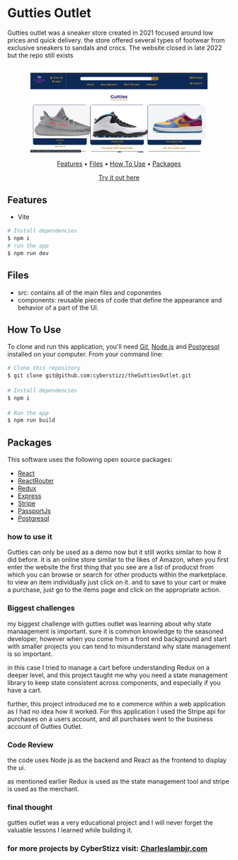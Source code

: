 # Gutties Outlet
Gutties outlet was a sneaker store created in 2021 focused around
low prices and quick delivery. the store offered several types of
footwear from exclusive sneakers to sandals and crocs. The website
closed in late 2022 but the repo still exists

<p align="center">
  <br>
  <img src="./client/public/guttiesScreenshot.png" alt="wb" width="400">
  <br>
</p>
<p align="center" >
  <a href="#features">Features</a> •
  <a href="#Files">Files</a> •
  <a href="#how-to-use">How To Use</a> •
  <a href="#packages">Packages</a>   
</p>
<p align="center" >
<a href="https://www.charleslambjr.com/">Try it out here</a> 
</p>

## Features

* Vite
```bash
# Install dependencies
$ npm i
# run the app
$ npm run dev
```

## Files

- src: contains all of the main files and coponentes
- components: reusable pieces of code that define the appearance and behavior of a part of the UI.


## How To Use

To clone and run this application, you'll need [Git](https://git-scm.com), [Node.js](https://nodejs.org/en) and [Postgresql](https://www.postgresql.org/) installed on your computer. From your command line:

```bash
# Clone this repository
$ git clone git@github.com:cyberstizz/theGuttiesOutlet.git

# Install dependencies
$ npm i

# Run the app
$ npm run build
```

## Packages

This software uses the following open source packages:

- [React](https://reactjs.org/)
- [ReactRouter](https://reactrouter.com/en/main)
- [Redux](https://redux.js.org/)
- [Express](https://expressjs.com/)
- [Stripe](https://stripe.com/)
- [PassportJs](https://www.passportjs.org/)
- [Postgresql](https://www.postgresql.org/)
















### how to use it
Gutties can only be used as a demo now but it still works similar to how it
did before. it is an online store similar to the likes of Amazon, when you 
first enter the website the first thing that you see are a list of producst
from which you can browse or search for other products within the marketplace.
to view an item individually just click on it. and to save to your cart or make 
a purchase, just go to the items page and click on the appropriate action.


### Biggest challenges
my biggest challenge with gutties outlet was learning about why state manaagement
is important. sure it is common knowledge to the seasoned developer, however when
you come from a front end background and start with smaller projects you can tend
to misunderstand why state management is so important.

in this case I tried to manage a cart before understanding Redux on a deeper level,
and this project taught me why you need a state management library to keep state 
consistent across components, and especially if you have a cart.

further, this project introduced me to e commerce within a web application as I had
no idea how it worked. For this application I used the Stripe api for purchases on
a users account, and all purchases went to the business account of Gutties Outlet.



### Code Review
the code uses Node js as the backend and React as the frontend to display the ui.

as mentioned earlier Redux is used as the state management tool and stripe is used
as the merchant.

### final thought
gutties outlet was a very educational project and I will never forget the
valuable lessons I learned while building it.


### for more projects by CyberStizz visit: [Charleslambjr.com](https://www.charleslambjr.com/)
